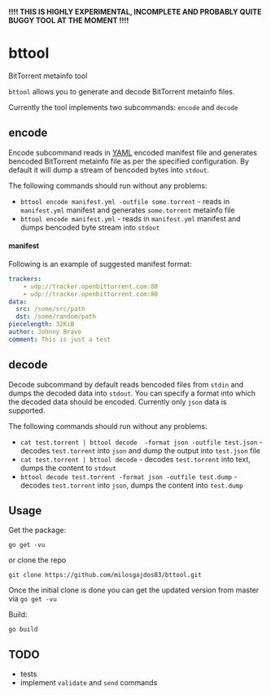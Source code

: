 **!!!! THIS IS HIGHLY EXPERIMENTAL, INCOMPLETE AND PROBABLY QUITE BUGGY TOOL AT THE MOMENT !!!!**

# bttool
BitTorrent metainfo tool

```bttool``` allows you to generate and decode BitTorrent metainfo files. 

Currently the tool implements two subcommands: ```encode``` and ```decode```

## encode
Encode subcommand reads in [YAML](http://en.wikipedia.org/wiki/YAML) encoded manifest file and generates bencoded BitTorrent metainfo file as per the specified configuration. By default it will dump a stream of bencoded bytes into ```stdout```. 

The following commands should run without any problems:
- ```bttool encode manifest.yml -outfile some.torrent``` - reads in ```manifest.yml``` manifest and generates ```some.torrent``` metainfo file
- ```bttool encode manifest.yml``` - reads in ```manifest.yml``` manifest and dumps bencoded byte stream into ```stdout```

#### manifest
Following is an example of suggested manifest format:

```yaml
trackers:
    - udp://tracker.openbittorrent.com:80
    - udp://tracker.openbittorrent.com:80
data:
  src: /some/src/path
  dst: /some/random/path
piecelength: 32KiB
author: Johnny Bravo
comment: This is just a test
```

## decode
Decode subcommand by default reads bencoded files from ```stdin``` and dumps the decoded data into ```stdout```. You can specify a format into which the decoded data should be encoded. Currently only ```json``` data is supported.

The following commands should run without any problems:
- ```cat test.torrent | bttool decode  -format json -outfile test.json``` - decodes ```test.torrent``` into ```json``` and dump the output into ```test.json``` file
- ```cat test.torrent | bttool decode``` - decodes ```test.torrent``` into text, dumps the content to ```stdout```
- ```bttool decode test.torrent -format json -outfile test.dump``` - decodes ```test.torrent``` into ```json```, dumps the content into ```test.dump```

## Usage
Get the package:

```
go get -vu
```

or clone the repo

```
git clone https://github.com/milosgajdos83/bttool.git
```

Once the initial clone is done you can get the updated version from master via ```go get -vu```

Build:

```
go build
```

## TODO
- tests
- implement ```validate``` and ```send``` commands
